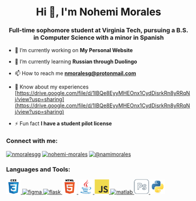 <h1 align="center">Hi 🌸, I'm Nohemi Morales</h1>
<h3 align="center">Full-time sophomore student at Virginia Tech, pursuing a B.S. in Computer Science with a minor in Spanish</h3>

- 🔭 I’m currently working on **My Personal Website**

- 🌱 I’m currently learning **Russian through Duolingo**

- 📫 How to reach me **nmoralesg@protonmail.com**

- 📄 Know about my experiences [https://drive.google.com/file/d/1IBQe8EyyMHEOnx1CydDisrkRn8yRRqNj/view?usp=sharing](https://drive.google.com/file/d/1IBQe8EyyMHEOnx1CydDisrkRn8yRRqNj/view?usp=sharing)

- ⚡ Fun fact **I have a student pilot license**

<h3 align="left">Connect with me:</h3>
<p align="left">
<a href="https://devpost.com/nmoralesgg?ref_content=user-portfolio&ref_feature=portfolio&ref_medium=global-nav" target="blank"><img align="center" src="https://raw.githubusercontent.com/rahuldkjain/github-profile-readme-generator/master/src/images/icons/Social/devto.svg" alt="nmoralesgg" height="30" width="40" /></a>
<a href="https://linkedin.com/in/nohemi-morales" target="blank"><img align="center" src="https://raw.githubusercontent.com/rahuldkjain/github-profile-readme-generator/master/src/images/icons/Social/linked-in-alt.svg" alt="nohemi-morales" height="30" width="40" /></a>
<a href="https://www.youtube.com/channel/UCBkVctBX4zl3BoI7dYH1cfw" target="blank"><img align="center" src="https://raw.githubusercontent.com/rahuldkjain/github-profile-readme-generator/master/src/images/icons/Social/youtube.svg" alt="@namimorales" height="30" width="40" /></a>
</p>

<h3 align="left">Languages and Tools:</h3>
<p align="left"> <a href="https://www.w3schools.com/css/" target="_blank" rel="noreferrer"> <img src="https://raw.githubusercontent.com/devicons/devicon/master/icons/css3/css3-original-wordmark.svg" alt="css3" width="40" height="40"/> </a> <a href="https://www.figma.com/" target="_blank" rel="noreferrer"> <img src="https://www.vectorlogo.zone/logos/figma/figma-icon.svg" alt="figma" width="40" height="40"/> </a> <a href="https://flask.palletsprojects.com/" target="_blank" rel="noreferrer"> <img src="https://www.vectorlogo.zone/logos/pocoo_flask/pocoo_flask-icon.svg" alt="flask" width="40" height="40"/> </a> <a href="https://www.w3.org/html/" target="_blank" rel="noreferrer"> <img src="https://raw.githubusercontent.com/devicons/devicon/master/icons/html5/html5-original-wordmark.svg" alt="html5" width="40" height="40"/> </a> <a href="https://www.java.com" target="_blank" rel="noreferrer"> <img src="https://raw.githubusercontent.com/devicons/devicon/master/icons/java/java-original.svg" alt="java" width="40" height="40"/> </a> <a href="https://developer.mozilla.org/en-US/docs/Web/JavaScript" target="_blank" rel="noreferrer"> <img src="https://raw.githubusercontent.com/devicons/devicon/master/icons/javascript/javascript-original.svg" alt="javascript" width="40" height="40"/> </a> <a href="https://www.mathworks.com/" target="_blank" rel="noreferrer"> <img src="https://upload.wikimedia.org/wikipedia/commons/2/21/Matlab_Logo.png" alt="matlab" width="40" height="40"/> </a> <a href="https://www.photoshop.com/en" target="_blank" rel="noreferrer"> <img src="https://raw.githubusercontent.com/devicons/devicon/master/icons/photoshop/photoshop-line.svg" alt="photoshop" width="40" height="40"/> </a> <a href="https://www.python.org" target="_blank" rel="noreferrer"> <img src="https://raw.githubusercontent.com/devicons/devicon/master/icons/python/python-original.svg" alt="python" width="40" height="40"/> </a> </p>

